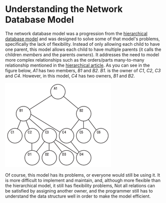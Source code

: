 
# Understanding the Network Database Model

The network database model was a progression from the [hierarchical database model](understanding-the-hierarchical-database-model.md) and was designed to solve some of that model's problems, specifically the lack of flexibility. Instead of only allowing each child to have one parent, this model allows each child to have multiple parents (it calls the children *members* and the parents *owners*). It addresses the need to model more complex relationships such as the orders/parts many-to-many relationship mentioned in the [hierarchical article](understanding-the-hierarchical-database-model.md). As you can see in the figure below, *A1* has two members, *B1* and *B2*. *B1.* is the owner of *C1*, *C2*, *C3* and *C4*. However, in this model, *C4* has two owners, *B1* and *B2*.


![network_model](../../../../.gitbook/assets/understanding-the-network-database-model/+image/network_model.png "network_model")


Of course, this model has its problems, or everyone would still be using it. It is more difficult to implement and maintain, and, although more flexible than the hierarchical model, it still has flexibility problems, Not all relations can be satisfied by assigning another owner, and the programmer still has to understand the data structure well in order to make the model efficient.

